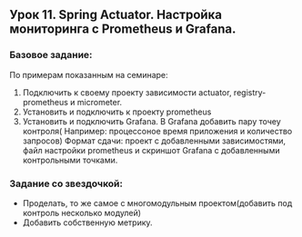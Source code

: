 ## Урок 11. Spring Actuator. Настройка мониторинга с Prometheus и Grafana.

### Базовое задание: 
По примерам показанным на семинаре:

1. Подключить к своему проекту зависимости actuator, registry-prometheus и micrometer.
2. Установить и подключить к проекту prometheus
3. Установить и подключить Grafana. В Grafana добавить пару точеу контроля( Например: процессоное время приложения и количество запросов)
   Формат сдачи: проект с добавленными зависимостями, файл настройки prometheus и скриншот Grafana с добавленными контрольными точками.
  

### Задание со звездочкой:

- Проделать, то же самое с многомодульным проектом(добавить под контроль несколько модулей)
- Добавить собственную метрику.
